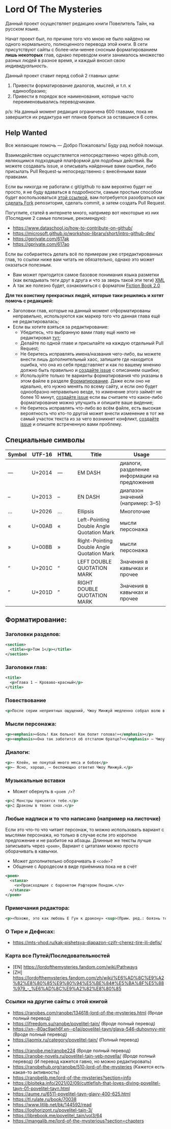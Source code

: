 # Lord Of The Mysteries

Данный проект осуществляет редакцию книги Повелитель Тайн, на русском языке.

Начат проект был, по причине того что мною не было найдено ни одного нормального,
полноценного перевода этой книги.
В сети присутствуют сайты с более-или-менее сносным форматированием **лишь некоторых** глав, однако переводом книги занималось множество разных людей в разное время, и каждый вносил свою *индивидуальность*.

Данный проект ставит перед собой 2 главных цели:
1. Привести форматирование диалогов, мыслей, и т.п. к единообразию;
2. Привести в порядок все наименования, которые часто переименовывались переводчиками.

p/s: На данный момент редакция ограничена 600 главами, пока не завершится их редактура
нет планов браться за оставшиеся 6 сотен.

## Help Wanted

Все желающие помочь — Добро Пожаловать! Буду рад любой помощи.

Взаимодействие осуществляется непосредственно через github.com, являющимся подходящей платформой
для подобных действий. Вы можете создавать issue, и описывать найденные вами ошибки, либо
присылать Pull Request-ы непосредственно с внесёнными вами правками.

Если вы никогда не работали с git/github то вам вероятно будет не просто,
я не буду вдаваться в подробности, самым простым способом будет воспользоваться [этой ссылкой](https://github.dev/Demetri0/fb2-lord-of-the-mysteries/), вам потребуется разобраться как [сделать Fork](https://github.com/Demetri0/fb2-lord-of-the-mysteries/fork) репозитория, сделать commit, а затем создать Pull Request.

Погуглите, статей в интернете много, например вот некоторые из них (Последние 2 самые полезные, рекомендую):
- https://www.dataschool.io/how-to-contribute-on-github/
- https://microsoft.github.io/workshop-library/short/intro-github-dev/
- https://gprivate.com/617ak
- https://gprivate.com/617ao

Если вы собираетесь делать всё по примерам уже отредактированных глав,
то ссылки ниже вам читать не обязательно, однако это может оказаться полезным.

- Вам может пригодится самое базовое понимания языка разметки (как вкладывать теги друг в друга и что за зверь такой эти теги) [XML](http://citforum.ru/internet/xmlxslt/xmlxslt.shtml)
- А так же полезно будет, ознакомиться с форматом [Fiction Book 2.0](http://gribuser.ru/xml/fictionbook/shema_comments.html)

**Для тех воистину прекрасных людей, которые таки решились и хотят помочь с редакцией:**

- Заголовки глав, которые на данный момент отформатированы неправильно, используются как маркер того что данная глава ещё не редактировалась;
- Если вы хотите взяться за редактирование:
	- Убедитесь, что выбранную вами главу ещё никто не редактировал [тут](https://github.com/Demetri0/fb2-lord-of-the-mysteries/pulls);
	- Делайте по одной главе и присылайте на каждую отдельный Pull Request;
	- Не беритесь исправлять имена/названия чего-либо, вы можете внести лишь дополнительный хаос, запишите где находится ошибка, что она из себя представляет и как по вашему мнению должно быть правильно и [создайте issue](https://github.com/Demetri0/fb2-lord-of-the-mysteries/issues/new) с описанием ошибки;
	- Используйте только те варианты форматирования что указаны в этом файле в разделе [Форматирование](#форматирование). Даже если оно не идеально, его нужно менять по всему сайту, и если оно будет однообразно неправильно везде, то изменение этого займёт не более 10 минут, [создайте issue](https://github.com/Demetri0/fb2-lord-of-the-mysteries/issues/new) если вы считаете что какое-либо форматирование можно улучшить и опишите ваше видение;
	- Не беритесь исправлять что-либо во всём файле, есть высокая вероятность что кто-то другой может внести изменение в тот же самый участок текста из за чего возникнет конфликт, [создайте issue](https://github.com/Demetri0/fb2-lord-of-the-mysteries/issues/new) и опишите встреченную вами проблему.

## Специальные символы

| Symbol | UTF-16 |  HTML   | Title    | Usage |
|--------|--------|---------|----------|-------|
|    —   | U+2014 | &mdash; | EM DASH  | диалоги, разделение информации на предложения |
|    –   | U+2013 | &ndash; | EN DASH  | диапазон значений (например: 3–5) |
|    …   | U+2026 | &mldr;  | Ellipsis | Многоточие |
|    «   | U+00AB | &laquo; | Left-Pointing Double Angle Quotation Mark | мысли персонажа |
|    »   | U+00BB | &raquo; | Right-Pointing Double Angle Quotation Mark | мысли персонажа |
|    “	 | U+201C | &ldquo; | LEFT DOUBLE QUOTATION MARK | Значения в кавычках и прочее |
|    ”	 | U+201D | &rdquo; | RIGHT DOUBLE QUOTATION MARK | Значения в кавычках и прочее |

## Форматирование:
### Заголовки разделов:
```xml
<section>
  <title><p>Том 1</p></title>
</section>
```

### Заголовки глав:
```xml
<title>
  <p>Глава 1 — Кроваво-красный</p>
</title>
```

### Повествование
```xml
<p>После серии неприятных ощущений, Чжоу Минжуй медленно собрал волю в кулак.</p>
```

### Мысли персонажа:
```xml
<p><emphasis>«Боль! Как больно! Как болит голова!»</emphasis></p>
<p><emphasis>«Она так заботится об отсталом братце?»</emphasis> — Чжоу Минжуй улыбнулся и кивнул — Хорошо.</p>
```

### Диалоги:
```xml
<p>— Клейн, не покупай много мяса и бобов</p>
<p>— Ясно, хорошо, — беспомощно ответил Чжоу Минжуй.</p>
```

### Музыкальные вставки

- Может обернуть в `<poem />`?

```xml
<p>♫ Монстры приснятся тебе.</p>
<p>♫ Драконы в твоих снах.</p>
```

### Любые надписи и то что написано (например на листочке)
Если это что-то что читает персонаж, то можно использовать вариант с мыслями персонажа,
но только в случае если это короткое предложение и не разбитое на абзацы.
Длинные же тексты лучше записывать через `<poem>`,
Вариант с цитатами можно просто оборачивать в кавычки.

- Может дополнительно оборачивать в `<code>`?
- Общение с Арродесом в виде приёмника пока не в счёт

```xml
<poem>
  <stanza>
    <v>Происходящее с баронетом Рафтером Пондом.</v>
  </stanza>
</poem>
```

### Примечания редактора:
```xml
<p>«Похоже, это как любовь Е Гун к дракону» <sup>(Прим. ред.: боязнь того, что нравится)</sup></p>
```


### О Тире и Дефисах:
- https://mts-vhod.ru/kak-pishetsya-diapazon-czifr-cherez-tire-ili-defis/


### Карта все Путей/Последовательностей
- [EN] https://lordofthemysteries.fandom.com/wiki/Pathways
- [ZH] https://lordofthemysteries.fandom.com/zh/wiki/%E6%AD%8C%E9%A2%82%E8%80%85%E9%80%94%E5%BE%84#%E5%BA%8F%E5%88%979_-_%E6%AD%8C%E9%A2%82%E8%80%85

### Ссылки на другие сайты с этой книгой

- https://ranobes.com/ranobe/134618-lord-of-the-mysteries.html (Вроде полный перевод)
- https://ifreedom.su/ranobe/povelitel-tajn/ (Вроде полный перевод)
- https://xn--80ac9aeh6f.xn--p1ai/povelitel-tayn/glava-546-duhovnyy-mir (Вроде полный перевод)
- https://jaomix.ru/category/povelitel-tajn/ (Полный перевод)
-
- https://ranobe.me/ranobe224 (Вроде полный перевод)
- https://ranobe-novels.ru/povelitel-tajn-veb-novella/ (Вроде полный перевод) (И перевод кажется гавно, но можно редактировать)
- https://ranobehub.org/ranobe/510-lord-of-the-mysteries (Кажется есть какая-то активность)
- https://ranobelib.me/lord-of-the-mysteries?section=info
- https://bloiteka.info/2021/02/09/cuttlefish-that-loves-diving-povelitel-tayn-01-povelitel-tayn.html
- https://aume.ru/6511-povelitel-tayn-glavy-400-625.html
- https://tl.rulate.ru/book/70038
- https://www.litlib.net/bk/144592/read
- https://loghorizont.ru/povelitel-tajn-3/
- https://librebook.me/povelitel_tain/vol3/64
- https://mangalib.me/lord-of-the-mysterious?section=chapters
